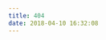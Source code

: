 ```yaml
---
title: 404
date: 2018-04-10 16:32:08
---
```



<!DOCTYPE HTML>
<html>

<head>
    <meta http-equiv="content-type" content="text/html;charset=utf-8;" />
    <meta http-equiv="X-UA-Compatible" content="IE=edge,chrome=1" />
    <meta name="robots" content="all" />
    <meta name="robots" content="index,follow" />
    <link rel="stylesheet" type="text/css" href="https://qzone.qq.com/gy/404/style/404style.css">
</head>

<body>
    <script type="text/plain" src="http://www.qq.com/404/search_children.js" charset="utf-8" homePageUrl="/" homePageName="回到我的主页">
    </script>
    <script src="https://qzone.qq.com/gy/404/data.js" charset="utf-8"></script>
    <script src="https://qzone.qq.com/gy/404/page.js" charset="utf-8"></script>
</body>

</html>